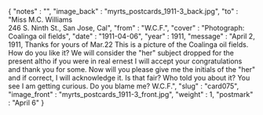 {
  "notes" : "",
  "image_back" : "myrts_postcards_1911-3_back.jpg",
  "to" : "Miss M.C. Williams<br> 246 S. Ninth St., San Jose, Cal",
  "from" : "W.C.F.",
  "cover" : "Photograph: Coalinga oil fields",
  "date" : "1911-04-06",
  "year" : 1911,
  "message" : "April 2, 1911, Thanks for yours of Mar.22 This is a picture of the Coalinga oil fields. How do you like it? We will consider the \"her\" subject dropped for the present altho if you were in real ernest I will accept your congratulations and thank you for some. Now will you please give me the initials of the \"her\" and if correct, I will acknowledge it. Is that fair? Who told you about it? You see I am getting curious. Do you blame me? W.C.F.",
  "slug" : "card075",
  "image_front" : "myrts_postcards_1911-3_front.jpg",
  "weight" : 1,
  "postmark" : "April 6"
}
